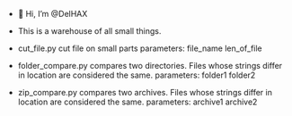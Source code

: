 - 👋 Hi, I’m @DelHAX
- This is a warehouse of all small things.

- cut_file.py cut file on small parts parameters: 
file_name
len_of_file 

- folder_compare.py compares two directories. Files whose strings differ in location are considered the same.
parameters:
folder1
folder2

- zip_compare.py compares two archives. Files whose strings differ in location are considered the same.
parameters:
archive1
archive2